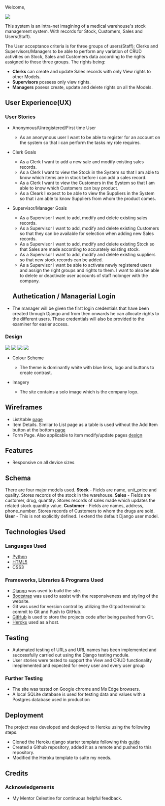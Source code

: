 Welcome,

<img src="https://res.cloudinary.com/allan-gerald-sserwanga/image/upload/v1668849841/Screenshot_2022-11-19_121142_zpaphl.jpg">

This system is an intra-net imagining of a medical warehouse's stock management system. With records for Stock, Customers, Sales and Users(Staff). 

The User acceptance criteria is for three groups of users(Staff); Clerks and Supervisors/Managers to be able to perform any variation of CRUD activities on Stock, Sales and Customers data according to the rights assigned to those three groups. 
The rights being:
- **Clerks** can create and update Sales records with only View rights to other Models.
- **Supervisors** possess only view rights.
- **Managers** posess create, update and delete rights on all the Models.

## User Experience(UX)
### User Stories
* Anonymous/Unregistered/First time User
    * As an anonymous user I want to be able to register for an account on the system so that i can perform the tasks my role requires.

* Clerk Goals
    * As a Clerk I want to add a new sale and modify existing sales records.
    * As a Clerk I want to view the Stock in the System so that I am able to know which items are in stock before i can add a sales record.
    * As a Clerk I want to view the Customers in the System so that I am able to know which Customers can buy product.
    * As a Cleark I expect to be able to view the Suppliers in the System so that i am able to know Suppliers from whom the product comes.

* Supervisor/Manager Goals
    * As a Supervisor I want to add, modify and delete existing sales records.
    * As a Supervisor I want to add, modify and delete existing Customers so that they can be available for selection when adding new Sales records.
    * As a Supervisor I want to add, modify and delete existing Stock so that Sales are made according to accurately existing stock.
    * As a Supervisor I want to add, modify and delete existing suppliers so that new stock records can be added.
    * As a Supervisor I want be able to activate newly registered users and assign the right groups and rights to them. I want to also be able to delete or deactivate user accounts of staff nolonger with the company.

    ## Authetication / Managerial Login
* The manager will be given the first login credentials that have been created through Django and from then onwards he can allocate rights to the different users. These credentials will also be provided to the examiner for easier access.

### Design

<img src="https://res.cloudinary.com/allan-gerald-sserwanga/image/upload/v1668849840/Screenshot_2022-11-19_121417_l8z9yi.jpg">
<img src="https://res.cloudinary.com/allan-gerald-sserwanga/image/upload/v1668849841/Screenshot_2022-11-19_121938_tm694g.jpg">
<img src="https://res.cloudinary.com/allan-gerald-sserwanga/image/upload/v1668849841/Screenshot_2022-11-19_122103_id4klp.jpg">
<img src="https://res.cloudinary.com/allan-gerald-sserwanga/image/upload/v1668849841/Screenshot_2022-11-19_121238_sre8yp.jpg">

* Colour Scheme
    * The theme is dominantly white with blue links, logo and buttons to create contrast.

* Imagery
    * The site contains a solo image which is the company logo.

## Wireframes
* List/table [page](https://res.cloudinary.com/allan-gerald-sserwanga/image/upload/v1668847841/list_page.drawio_zmjcgc.png)
* Item Details. Similar to List page as a table is used without the Add Item button at the bottom [page](https://res.cloudinary.com/allan-gerald-sserwanga/image/upload/v1668847841/item_detail.drawio_hfhkwc.png)
* Form Page. Also applicable to item modify/update pages [design](https://res.cloudinary.com/allan-gerald-sserwanga/image/upload/v1668847841/form_page.drawio_g34gpv.png)

## Features
* Responsive on all device sizes

## Schema
There are four major models used.
**Stock** - Fields are name, unit_price and quality. Stores records of the stock in the warehouse.
**Sales** - Fields are customer, drug, quantity. Stores records of sales made which updates the related stock quantity value.
**Customer** - Fields are names, address, phone_number. Stores records of Customers to whom the drugs are sold. 
**User** - This is not explicitly defined. I extend the default Django user model.

## Technologies Used
### Languages Used
* [Python](https://www.python.org/)
* [HTML5](https://html.com/html5/)
* CSS3

### Frameworks, Libraries & Programs Used
* [Django](http://www.djangoproject.com/) was used to build the site.
* [Bootstrap](https://getbootstrap.com/) was used to assist with the responsiveness and styling of the website.
* Git was used for version control by utilizing the Gitpod terminal to commit to Git and Push to GitHub.
* [GitHub](https://github.com/) is used to store the projects code after being pushed from Git.
* [Heroku](heroku.com) used as a host.

## Testing
* Automated testing of URLs and URL names has been implemented and successfully carried out using the Django testing module.
* User stories were tested to support the View and CRUD functionality imeplemented and expected for every user and every user group

### Further Testing
* The site was tested on Google chrome and Ms Edge browsers.
* A local SQLite database is used for testing data and values with a Postgres database used in production

## Deployment
The project was developed and deployed to Heroku using the following steps.
* Cloned the Heroku django starter template following this [guide](https://devcenter.heroku.com/articles/getting-started-with-python)
* Created a Github repository, added it as a remote and pushed to this repository.
* Modified the Heroku template to suite my needs.

## Credits
### Acknowledgements
* My Mentor Celestine for continuous helpful feedback.




